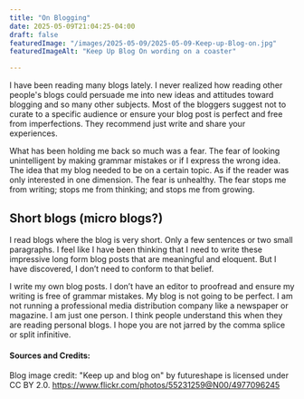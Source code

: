 ```yaml
---
title: "On Blogging"
date: 2025-05-09T21:04:25-04:00
draft: false
featuredImage: "/images/2025-05-09/2025-05-09-Keep-up-Blog-on.jpg"
featuredImageAlt: "Keep Up Blog On wording on a coaster"

---
```


I have been reading many blogs lately. I never realized how reading other people's blogs could persuade me into new ideas and attitudes toward blogging and so many other subjects. Most of the bloggers suggest not to curate to a specific audience or ensure your blog post is perfect and free from imperfections. They recommend just write and share your experiences.

What has been holding me back so much was a fear. The fear of looking unintelligent by making grammar mistakes or if I express the wrong idea. The idea that my blog needed to be on a certain topic. As if the reader was only interested in one dimension. The fear is unhealthy. The fear stops me from writing; stops me from thinking; and stops me from growing. 

## Short blogs (micro blogs?)

I read blogs where the blog is very short. Only a few sentences or two small paragraphs. I feel like I have been thinking that I need to write these impressive long form blog posts that are meaningful and eloquent. But I have discovered, I don’t need to conform to that belief.

I write my own blog posts. I don’t have an editor to proofread and ensure my writing is free of grammar mistakes. My blog is not going to be perfect. I am not running a professional media distribution company like a newspaper or magazine. I am just one person. I think people understand this when they are reading personal blogs. I hope you are not jarred by the comma splice or split infinitive. 

#### Sources and Credits:
Blog image credit: "Keep up and blog on" by futureshape is licensed under CC BY 2.0. https://www.flickr.com/photos/55231259@N00/4977096245